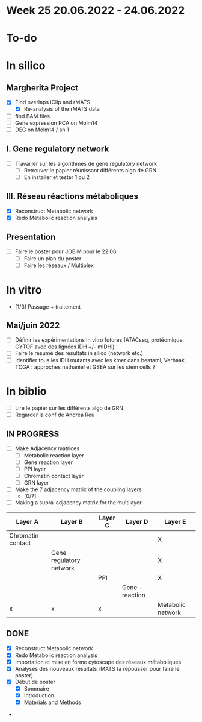 # Week 25 20.06.2022 - 24.06.2022

# To-do

# In silico

## Margherita Project

* [x] Find overlaps iClip and rMATS
  * [x] Re-analysis of the rMATS data
* [ ] find BAM files
* [ ] Gene expression PCA on Molm14
* [ ] DEG on Molm14 / sh 1

## I. Gene regulatory network

* [ ] Travailler sur les algorithmes de gene regulatory network  
  * [ ] Retrouver le papier réunissant différents algo de GRN
  * [ ] En installer et tester 1 ou 2

## III. Réseau réactions métaboliques

* [x] Reconstruct Metabolic network
* [x] Redo Metabolic reaction analysis

## Presentation

* [ ] Faire le poster pour JOBIM pour le 22.06
  * [ ] Faire un plan du poster
  * [ ] Faire les réseaux / Multiplex

# In vitro

* [1/3] Passage + traitement

## Mai/juin 2022

* [ ] Définir les expérimentations in vitro futures (ATACseq, protéomique, CYTOF avec des lignées IDH +/- mIDHi)
* [ ] Faire le résumé des résultats in silico (network etc.)
* [ ] Identifier tous les IDH mutants avec les kmer dans beataml, Verhaak, TCGA : approches nathaniel et GSEA sur les stem cells ?

# In biblio

* [ ] Lire le papier sur les différents algo de GRN
* [ ] Regarder la conf de Andrea Reu

## IN PROGRESS


* [ ] Make Adjacency matrices
  * [ ] Metabolic reaction layer
  * [ ] Gene reaction layer
  * [ ] PPI layer
  * [ ] Chromatin contact layer
  * [ ] GRN layer
* [ ] Make the 7 adjacency matrix of the coupling layers
  * [0/7]
* [ ] Making a supra-adjacency matrix for the multilayer

| Layer A | Layer B | Layer C | Layer D | Layer E |
|---|---|---|---|---|
| Chromatin contact | | | | X |  
| | Gene regulatory network | | | X |  
| | | PPI | | X |
| | | | Gene - reaction | |
|x|x|x| | Metabolic network |

## DONE

* [x] Reconstruct Metabolic network
* [x] Redo Metabolic reaction analysis
* [x] Importation et mise en forme cytoscape des réseaux métaboliques
* [x] Analyses des nouveaux résultats rMATS (à repousser pour faire le poster)
* [x] Début de poster
  * [x] Sommaire
  * [x] Introduction
  * [x] Materials and Methods
*
